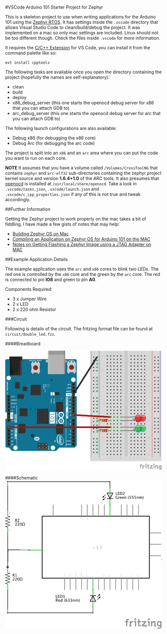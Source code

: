 #VSCode Arduino 101 Starter Project for Zephyr

This is a skeleton project to use when writing applications for the Arduino 101 using the [Zephyr RTOS](https://www.zephyrproject.org).  It has settings inside the `.vscode` directory that allows Visual Studio Code to clean/build/debug the project.  It was implemented on a mac so only mac settings are included.  Linux should not be too different though.  Check the files inside `.vscode` for more information.

It requires the [C/C++ Extension](https://marketplace.visualstudio.com/items?itemName=ms-vscode.cpptools) for VS Code, you can install it from the command palette like so:

    ext install cpptools

The following tasks are available once you open the directory containing the project (hopefully the names are self-explanatory):
- clean
- build
- deploy
- x86_debug_server (this one starts the openocd debug server for x86 that you can attach GDB to)
- arc_debug_server (this one starts the openocd debug server for arc that you can attach GDB to)

The following launch configurations are also available:
- Debug x86 (for debugging the x86 core)
- Debug Arc (for debugging the arc code)

The project is split into an `x86` and an `arc` area where you can put the code you want to run on each core.

**NOTE** It assumes that you have a volume called `/Volumes/CrossToolNG` that contains `zephyr` and `arc-elf32` sub-directories containing the zephyr project kernel source and version **1.6.4+1.0** of the ARC tools.  It also presumes that [openocd](http://openocd.org/) is installed at `/usr/local/share/openocd`.  Take a look in `.vscode/tasks.json`, `.vscode/launch.json` and `.vscode/c_cpp_properties.json` if any of this is not true and tweak accordingly.

##Further Information

Getting the Zephyr project to work properly on the mac takes a bit of fiddling, I have made a few gists of notes that may help:

- [Building Zephyr OS on Mac](https://gist.github.com/kmp1/9d6068766b1bd841494cad3ab1128622)
- [Compiling an Application on Zephyr OS for Arduino 101 on the MAC](https://gist.github.com/kmp1/60247d08d4c9c235439872c7bfce2ab4)
- [Notes on Getting Flashing a Zephyr Image using a JTAG Adapter on MAC](https://gist.github.com/kmp1/7fc987aebb11e73cab433264e0ed8123)

##Example Application Details

The example application uses the `arc` and `x86` cores to blink two LEDs.  The red one is controlled by the `x86` core and the green by the `arc` core.  The red is connected to pin **IO8** and green to pin **A0**.

Components Required:

- 3 x Jumper Wire
- 2 x LED
- 2 x 220 ohm Resistor

###Circuit

Following is details of the circuit.  The fritzing format file can be found at `circuit/double_led.fzz`.

####Breadboard

![Double LED Circuit Breadboard](circuit/double_led_breadboard.png)

####Schematic
![Double LED Circuit Schematic](circuit/double_led_schematic.png)